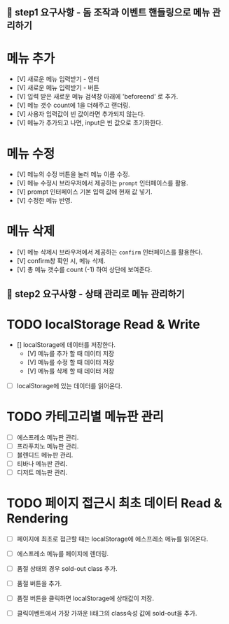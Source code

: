## 🎯 step1 요구사항 - 돔 조작과 이벤트 핸들링으로 메뉴 관리하기

# 메뉴 추가
  - [V] 새로운 메뉴 입력받기 - 엔터
  - [V] 새로운 메뉴 입력받기 - 버튼
  - [V] 입력 받은 새로운 메뉴 검색창 아래에 'beforeend' 로 추가.
  - [V] 메뉴 갯수 count에 1을 더해주고 랜더링.
  - [V] 사용자 입력값이 빈 값이라면 추가되지 않는다.
  - [V] 메뉴가 추가되고 나면, input은 빈 값으로 초기화한다.

# 메뉴 수정
  - [V] 메뉴의 수정 버튼을 눌러 메뉴 이름 수정.
  - [V] 메뉴 수정시 브라우저에서 제공하는 `prompt` 인터페이스를 활용.
  - [V] prompt 인터페이스 기본 입력 값에 현재 값 넣기.
  - [V] 수정한 메뉴 반영.

# 메뉴 삭제
  - [V] 메뉴 삭제시 브라우저에서 제공하는 `confirm` 인터페이스를 활용한다.
  - [V] confirm창 확인 시, 메뉴 삭제.
  - [V] 총 메뉴 갯수를 count (-1) 하여 상단에 보여준다.


## 🎯 step2 요구사항 - 상태 관리로 메뉴 관리하기

# TODO localStorage Read & Write
- [] localStorage에 데이터를 저장한다. 
    - [V] 메뉴를 추가 할 때 데이터 저장
    - [V] 메뉴를 수정 할 때 데이터 저장
    - [V] 메뉴를 삭제 할 때 데이터 저장
- [ ] localStorage에 있는 데이터를 읽어온다.

# TODO 카테고리별 메뉴판 관리
- [ ] 에스프레소 메뉴판 관리.
- [ ] 프라푸치노 메뉴판 관리.
- [ ] 블렌디드 메뉴판 관리.
- [ ] 티바나 메뉴판 관리.
- [ ] 디저트 메뉴판 관리.

# TODO 페이지 접근시 최초 데이터 Read & Rendering
- [ ] 페이지에 최초로 접근할 때는 localStorage에 에스프레소 메뉴를 읽어온다.
- [ ] 에스프레소 메뉴를 페이지에 렌더링.

- [ ] 품절 상태의 경우 sold-out class 추가.
- [ ] 품절 버튼을 추가.
- [ ] 품절 버튼을 클릭하면 localStorage에 상태값이 저장.
- [ ] 클릭이벤트에서 가장 가까운 li태그의 class속성 값에 sold-out을 추가. 